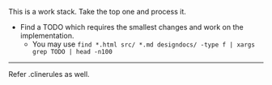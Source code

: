 This is a work stack. Take the top one and process it.

- Find a TODO which requires the smallest changes and work on the implementation.
  - You may use `find *.html src/ *.md designdocs/ -type f | xargs grep TODO | head -n100`

---

Refer .clinerules as well.
